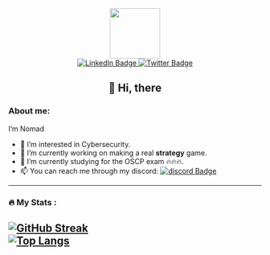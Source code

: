 <div id="header" align="center">
  <img src="https://media.giphy.com/media/RbDKaczqWovIugyJmW/giphy.gif" width="100"/>
</div>
<div id="badges" align="center">
  <a href="your-linkedin-URL">
    <img src="https://img.shields.io/badge/LinkedIn-blue?style=for-the-badge&logo=linkedin&logoColor=white" alt="LinkedIn Badge"/>
  </a>
  <!--<img src="https://img.shields.io/badge/YouTube-red?style=for-the-badge&logo=youtube&logoColor=white" alt="Youtube Badge"/>-->
  <a href="your-linkedin-URL">
    <img src="https://img.shields.io/badge/Twitter-blue?style=for-the-badge&logo=twitter&logoColor=white" alt="Twitter Badge"/>
  </a>
</div>
<p></p>
<h2 align="center">👋 Hi, there</h2>

### About me:

I’m Nomad

- 👀 I’m interested in Cybersecurity.
- 🔭 I’m currently working on making a real **strategy** game.
- 🌱 I’m currently studying for the OSCP exam 🔥🔥🔥.
- 📫 You can reach me through my discord: [![discord Badge](https://img.shields.io/badge/Discord-7289DA?style=for-the-badge&logo=discord&logoColor=white)](https://discord.com/users/nomad7cs#1578)
---
### :fire: My Stats :
[![GitHub Streak](http://github-readme-streak-stats.herokuapp.com?user=pathfinder-7&theme=dark&background=000000)](https://git.io/streak-stats)
<br>
[![Top Langs](https://github-readme-stats.vercel.app/api/top-langs/?username=pathfinder-7&layout=compact&theme=vision-friendly-dark)](https://github.com/anuraghazra/github-readme-stats)
---
<!--
### :writing_hand: Blog Posts :
-->
<!-- BLOG-POST-LIST:START -->
<!-- BLOG-POST-LIST:END -->
